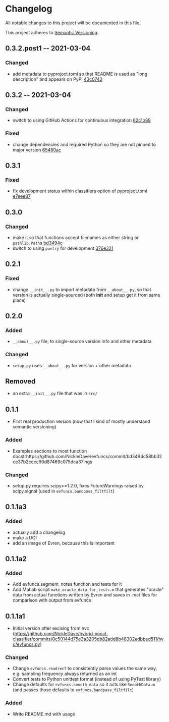 # Changelog
All notable changes to this project will be documented in this file.

This project adheres to [Semantic Versioning](https://semver.org/spec/v2.0.0.html).

## 0.3.2.post1 -- 2021-03-04
### Changed
- add metadata to pyproject.toml so that README is used as "long description" 
  and appears on PyPI
  [43c0742](https://github.com/NickleDave/evfuncs/commit/43c07428b8237b81bd0b80c61b5b27950ebb11bc)

## 0.3.2 -- 2021-03-04
### Changed
- switch to using GitHub Actions for continuous integration
  [62c1b89](https://github.com/NickleDave/evfuncs/commit/62c1b89a5bbcf12ac8c6929c79e46a9e966d7d47)

### Fixed
- change dependencies and required Python so they are not pinned to major version
  [65480ac](https://github.com/NickleDave/evfuncs/commit/65480ac3c50df6533284f57933134d9e34277086)

## 0.3.1
### Fixed
- fix development status within classifiers option of pyproject.toml
  [e7eee87](https://github.com/NickleDave/evfuncs/commit/e7eee870e3f1dc519acf5e6bd658b3c802a05841)

## 0.3.0
### Changed
- make it so that functions accept filenames as either string or `pathlib.Path`s
  [bd3494c](https://github.com/NickleDave/evfuncs/commit/bd3494c58bb32ce37b3cecc90d87469c075dca37)
- switch to using `poetry` for development
  [376e321](https://github.com/NickleDave/evfuncs/commit/376e3211ae6dc3e6a260c4da7967207f705634de)

## 0.2.1
### Fixed
- change `__init__.py` to import metadata from `__about__.py`, so that version 
is actually single-sourced (both __init__ and setup get it from same place)

## 0.2.0
### Added
- `__about__.py` file, to single-source version info and other metadata

### Changed
- `setup.py` uses `__about__.py` for version + other metadata

## Removed
- an extra `__init__.py` file that was in `src/`

## 0.1.1
- First real production version (now that I kind of mostly understand semantic versioning)
### Added
- Examples sections to most function docstrhttps://github.com/NickleDave/evfuncs/commit/bd3494c58bb32ce37b3cecc90d87469c075dca37ings

### Changed
- setup.py requires scipy>=1.2.0, fixes FutureWarnings raised by scipy.signal 
  (used in `evfuncs.bandpass_filtfilt`)

## 0.1.1a3
### Added
- actually add a changelog
- make a DOI
- add an image of Evren, because this is important

## 0.1.1a2
### Added
- Add evfuncs.segment_notes function and tests for it
- Add Matlab script `make_oracle_data_for_tests.m` that generates "oracle" data from 
actual functions written by Evren and saves in .mat files for comparison with output
from evfuncs

## 0.1.1a1
- Initial version after excising from hvc (https://github.com/NickleDave/hybrid-vocal-classifier/commits/0c50144d75e3a3205db82add8b48302edbbed511/hvc/evfuncs.py)
### Changed
- Change `evfuncs.readrecf` to consistently parse values the same way, e.g. sampling frequency always returned as an int
- Convert tests to Python unittest format (instead of using PyTest library)
- Change defaults for `evfuncs.smooth_data` so it acts like `SmoothData.m` (and passes those defaults to `evfuncs.bandpass_filtfilt`)
### Added
- Write README.md with usage
